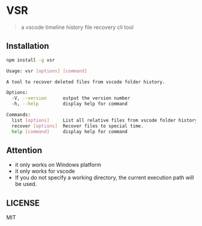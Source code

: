 # VSR

> a vscode timeline history file recovery cli tool

## Installation

```bash
npm install -g vsr
```

```bash
Usage: vsr [options] [command]

A tool to recover deleted files from vscode folder history.

Options:
  -V, --version      output the version number
  -h, --help         display help for command

Commands:
  list [options]     List all relative files from vscode folder history.
  recover [options]  Recover files to special time.
  help [command]     display help for command
```

## Attention

- it only works on Windows platform
- it only works for vscode
- If you do not specify a working directory, the current execution path will be used.

## LICENSE

MIT
